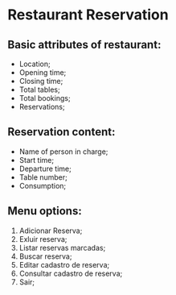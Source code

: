 # Restaurant Reservation

## Basic attributes of restaurant:
- Location;
- Opening time;
- Closing time;
- Total tables;
- Total bookings;
- Reservations;

## Reservation content: 
- Name of person in charge;
- Start time;
- Departure time;
- Table number;
- Consumption;

## Menu options:
1. Adicionar Reserva;
2. Exluir reserva;
3. Listar reservas marcadas;
4. Buscar reserva;
5. Editar cadastro de reserva;
6. Consultar cadastro de reserva;
7. Sair;


